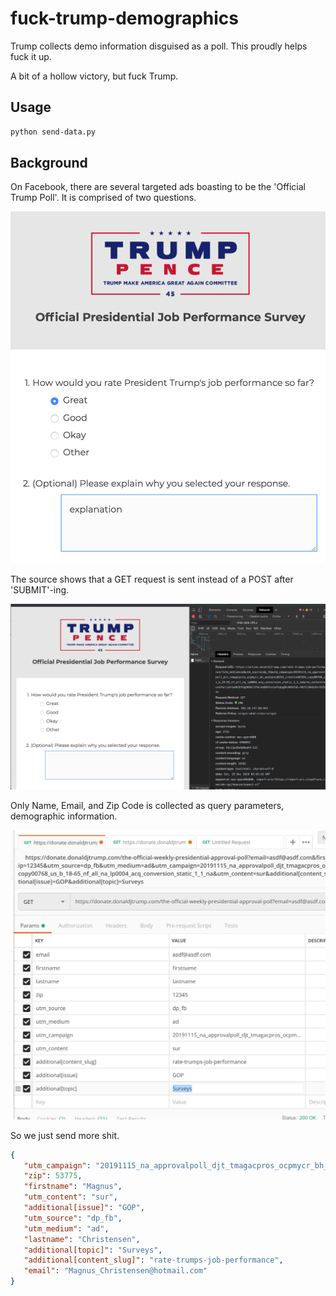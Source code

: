 # fuck-trump-demographics
Trump collects demo information disguised as a poll.  This proudly helps fuck it up.

A bit of a hollow victory, but fuck Trump.

## Usage

```bash
python send-data.py
```

## Background
On Facebook, there are several targeted ads boasting to be the 'Official Trump Poll'.  It is comprised of two questions.

![Image of Poll](trump-poll.png)

The source shows that a GET request is sent instead of a POST after 'SUBMIT'-ing.

![Image of Poll Source](trump-poll-source.png)

Only Name, Email, and Zip Code is collected as query parameters, demographic information.

![Image of Postman](trump-url-postman.jpg)

So we just send more shit.

```json
{
   "utm_campaign": "20191115_na_approvalpoll_djt_tmagacpros_ocpmycr_bh_audience0255_creative02365_copy00768_us_b_18-65_nf_all_na_lp0004_acq_conversion_static_1_1_na", 
   "zip": 53775, 
   "firstname": "Magnus", 
   "utm_content": "sur", 
   "additional[issue]": "GOP", 
   "utm_source": "dp_fb", 
   "utm_medium": "ad", 
   "lastname": "Christensen", 
   "additional[topic]": "Surveys", 
   "additional[content_slug]": "rate-trumps-job-performance", 
   "email": "Magnus_Christensen@hotmail.com"
}
```